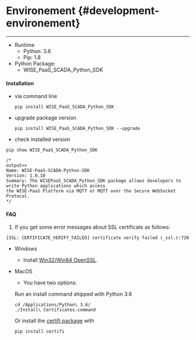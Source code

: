 # Environement {#development-environement}

---

* Runtime
  * Python: 3.6
  * Pip: 1.8
* Python Package:
  * WISE\_PaaS\_SCADA\_Python\_SDK

#### Installation

* via command line

  ```
  pip install WISE_PaaS_SCADA_Python_SDK
  ```

* upgrade package version

  ```
  pip install WISE_PaaS_SCADA_Python_SDK --upgrade
  ```

* check installed version

```
pip show WISE_PaaS_SCADA_Python_SDK

/*
output>>
Name: WISE-PaaS-SCADA-Python-SDK
Version: 1.0.10
Summary: The WISEPaaS_SCADA_Python_SDK package allows developers to write Python applications which access 
the WISE-PaaS Platform via MQTT or MQTT over the Secure WebSocket Protocol.
*/
```

#### FAQ

1. If you get some error messages about SSL certificate as follows:

```
[SSL: CERTIFICATE_VERIFY_FAILED] certificate verify failed (_ssl.c:720
```

* Windows
  * Install [Win32/Win64 OpenSSL](https://slproweb.com/products/Win32OpenSSL.html).
* MacOS
  * You have two options:

  Run an install command shipped with Python 3.6
  ```
  cd /Applications/Python\ 3.6/
  ./Install\ Certificates.command
  ```

  Or install the [certifi package](https://pypi.org/project/certifi/) with

  ```
  pip install certifi
  ```



